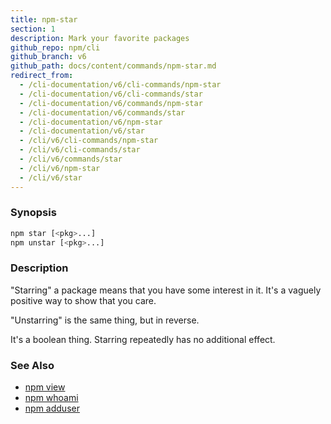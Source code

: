 ```yaml
---
title: npm-star
section: 1
description: Mark your favorite packages
github_repo: npm/cli
github_branch: v6
github_path: docs/content/commands/npm-star.md
redirect_from:
  - /cli-documentation/v6/cli-commands/npm-star
  - /cli-documentation/v6/cli-commands/star
  - /cli-documentation/v6/commands/npm-star
  - /cli-documentation/v6/commands/star
  - /cli-documentation/v6/npm-star
  - /cli-documentation/v6/star
  - /cli/v6/cli-commands/npm-star
  - /cli/v6/cli-commands/star
  - /cli/v6/commands/star
  - /cli/v6/npm-star
  - /cli/v6/star
---
```


### Synopsis

```bash
npm star [<pkg>...]
npm unstar [<pkg>...]
```

### Description

"Starring" a package means that you have some interest in it.  It's
a vaguely positive way to show that you care.

"Unstarring" is the same thing, but in reverse.

It's a boolean thing.  Starring repeatedly has no additional effect.

### See Also

* [npm view](/cli/v6/commands/npm-view)
* [npm whoami](/cli/v6/commands/npm-whoami)
* [npm adduser](/cli/v6/commands/npm-adduser)
